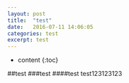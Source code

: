 ```yaml
---
layout: post
title:  "test"
date:   2016-07-11 14:06:05
categories: test
excerpt: test
---
```


* content
{:toc}

##test
###test
####test
test123123123
